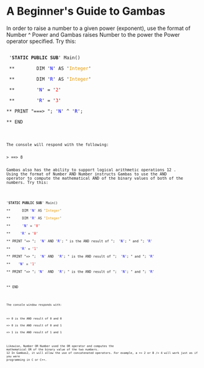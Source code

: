# A Beginner's Guide to Gambas

In order to raise a number to a given power (exponent), use the format of
Number ^ Power and Gambas raises Number to the power the Power operator
specified. Try this:
<br/>

<code>
 '<b>STATIC PUBLIC SUB</b>' Main() <br>
 **        DIM '<FONT COLOR=#0000FF>N</font>' AS '<FONT COLOR=#e69900>Integer</font>'<br/> 
 **        DIM '<FONT COLOR=#0000FF>R</font>' AS '<FONT COLOR=#e69900>Integer</font>'<br/>
 **        '<FONT COLOR=#0000FF>N</font>' = '<FONT COLOR=#FF0000>2</font>'<br/>
 **        '<FONT COLOR=#0000FF>R</font>' = '<FONT COLOR=#FF0000>3</font>'<br/>
** PRINT "===> "; '<FONT COLOR=#0000FF>N</font>' ^ '<FONT COLOR=#0000FF>R</font>';<br/>
** END<br/>
<code/>
<br/>
The console will respond with the following:
<br/>
> ==> 8
<br/>
Gambas also has the ability to support logical arithmetic operations 12 .
Using the format of Number AND Number instructs Gambas to use the AND
operator to compute the mathematical AND of the binary values of both of the
numbers. Try this:
<br/>

<code>
'<b>STATIC PUBLIC SUB</b>' Main()<br/>
**      DIM '<FONT COLOR=#0000FF>N</font>' AS '<FONT COLOR=#e69900>Integer</font>'<br/>
**      DIM '<FONT COLOR=#0000FF>R</font>' AS '<FONT COLOR=#e69900>Integer</font>'<br/>
**      '<FONT COLOR=#0000FF>N</font>' = '<FONT COLOR=#FF0000>0</font>'<br/>
**     '<FONT COLOR=#0000FF>R</font>' = '<FONT COLOR=#FF0000>0</font>'<br/>
** PRINT "=> ";  '<FONT COLOR=#0000FF>N</font>' AND '<FONT COLOR=#0000FF>R</font>'; " is the AND result of ";  '<FONT COLOR=#0000FF>N</font>'; " and "; '<FONT COLOR=#0000FF>R</font>'<br/>
**     '<FONT COLOR=#0000FF>R</font>' = '<FONT COLOR=#FF0000>1</font>'<br/>
** PRINT "=> ";  '<FONT COLOR=#0000FF>N</font>' AND  '<FONT COLOR=#0000FF>R</font>'; " is the AND result of ";  '<FONT COLOR=#0000FF>N</font>'; " and "; '<FONT COLOR=#0000FF>R</font>'<br/>
**    '<FONT COLOR=#0000FF>N</font>' = '<FONT COLOR=#FF0000>1</font>'<br/>
** PRINT "=> "; '<FONT COLOR=#0000FF>N</font>'  AND  '<FONT COLOR=#0000FF>R</font>'; " is the AND result of ";  '<FONT COLOR=#0000FF>N</font>'; " and "; '<FONT COLOR=#0000FF>R</font>'<br/>
<br/>
** END<br/>
<code/>
<br/>
The console window responds with:<br/>
<br/>
=> 0 is the AND result of 0 and 0<br/>
=> 0 is the AND result of 0 and 1<br/>
=> 1 is the AND result of 1 and 1<br/>
<br/>
Likewise, Number OR Number used the OR operator and computes the
mathematical OR of the binary value of the two numbers.
12 In Gambas2, it will allow the use of concatenated operators. For example, a += 2 or B /= 4 will work just as if you were
programming in C or C++.
